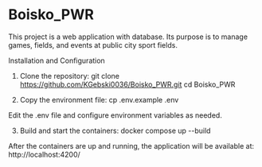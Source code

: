 # Boisko_PWR
This project is a web application with database. Its purpose is to manage games, fields, and events at public city sport fields.

Installation and Configuration

1. Clone the repository: 
  git clone https://github.com/KGebski0036/Boisko_PWR.git
  cd Boisko_PWR

2. Copy the environment file:
  cp .env.example .env

Edit the .env file and configure environment variables as needed.

3. Build and start the containers:
  docker compose up --build

After the containers are up and running, the application will be available at: http://localhost:4200/
